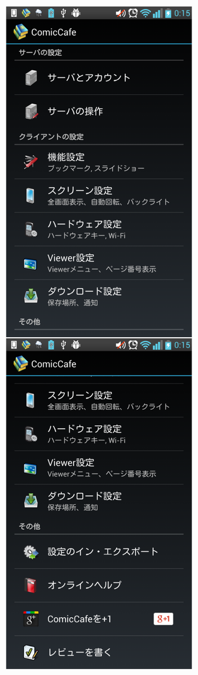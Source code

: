 ![Permission](https://raw.githubusercontent.com/burton999dev/ComicCafeHelp/master/images/ja/client/SettingsList.png)
![Permission](https://raw.githubusercontent.com/burton999dev/ComicCafeHelp/master/images/ja/client/SettingsList2.png)
